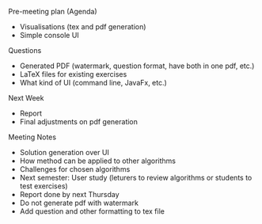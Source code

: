 Pre-meeting plan (Agenda)
  - Visualisations (tex and pdf generation) 
  - Simple console UI

Questions
  - Generated PDF (watermark, question format, have both in one pdf, etc.)
  - LaTeX files for existing exercises
  - What kind of UI (command line, JavaFx, etc.)

Next Week
  - Report
  - Final adjustments on pdf generation

Meeting Notes
  - Solution generation over UI
  - How method can be applied to other algorithms
  - Challenges for chosen algorithms
  - Next semester: User study (leturers to review algorithms or students to test exercises)
  - Report done by next Thursday
  - Do not generate pdf with watermark
  - Add question and other formatting to tex file
